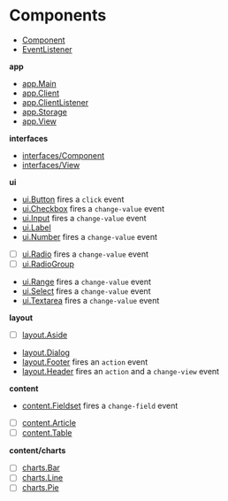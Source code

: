 
# Components

- [Component](/components/Component.go)
- [EventListener](/components/EventListener.go)

**app**

- [app.Main](/components/app/Main.go)
- [app.Client](/components/app/Client.go)
- [app.ClientListener](/components/app/ClientListener.go)
- [app.Storage](/components/app/Storage.go)
- [app.View](/components/app/View.go)

**interfaces**

- [interfaces/Component](/components/interfaces/Component.go)
- [interfaces/View](/components/interfaces/View.go)

**ui**

- [ui.Button](/components/ui/Button.go) fires a `click` event
- [ui.Checkbox](/components/ui/Checkbox.go) fires a `change-value` event
- [ui.Input](/components/ui/Input.go) fires a `change-value` event
- [ui.Label](/components/ui/Label.go)
- [ui.Number](/components/ui/Number.go) fires a `change-value` event
- [ ] [ui.Radio](/components/ui/Radio.go) fires a `change-value` event
- [ ] [ui.RadioGroup](/components/ui/RadioGroup.go)
- [ui.Range](/components/ui/Range.go) fires a `change-value` event
- [ui.Select](/components/ui/Select.go) fires a `change-value` event
- [ui.Textarea](/components/ui/Textarea.go) fires a `change-value` event

**layout**

- [ ] [layout.Aside](/components/layout/Aside.go)
- [layout.Dialog](/components/layout/Dialog.go)
- [layout.Footer](/components/layout/Footer.go) fires an `action` event
- [layout.Header](/components/layout/Header.go) fires an `action` and a `change-view` event

**content**

- [content.Fieldset](/components/content/Fieldset.go) fires a `change-field` event
- [ ] [content.Article](/components/content/Article.go)
- [ ] [content.Table](/components/content/Table.go)

**content/charts**

- [ ] [charts.Bar](/components/content/charts/Bar.go)
- [ ] [charts.Line](/components/content/charts/Line.go)
- [ ] [charts.Pie](/components/content/charts/Pie.go)

